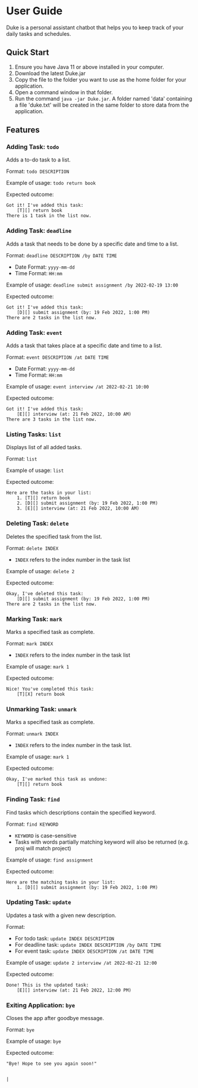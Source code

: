 # User Guide
Duke is a personal assistant chatbot that helps you to keep track of your daily tasks and schedules.


## Quick Start
1. Ensure you have Java 11 or above installed in your computer.
2. Download the latest Duke.jar
3. Copy the file to the folder you want to use as the home folder for your application.
4. Open a command window in that folder.
5. Run the command `java -jar Duke.jar`. A folder named 'data' containing a file 'duke.txt' will be created in the same 
folder to store data from the application.


## Features 

### Adding Task: `todo`

Adds a to-do task to a list.

Format: `todo DESCRIPTION`

Example of usage: `todo return book`

Expected outcome:
```
Got it! I've added this task:
    [T][] return book
There is 1 task in the list now.    
```


### Adding Task: `deadline`

Adds a task that needs to be done by a specific date and time to a list.

Format: `deadline DESCRIPTION /by DATE TIME`
- Date Format: `yyyy-mm-dd`
- Time Format: `HH:mm`

Example of usage: `deadline submit assignment /by 2022-02-19 13:00`

Expected outcome:
```
Got it! I've added this task:
    [D][] submit assignment (by: 19 Feb 2022, 1:00 PM)
There are 2 tasks in the list now.    
```


### Adding Task: `event`

Adds a task that takes place at a specific date and time to a list.

Format: `event DESCRIPTION /at DATE TIME`
- Date Format: `yyyy-mm-dd`
- Time Format: `HH:mm`

Example of usage: `event interview /at 2022-02-21 10:00`

Expected outcome:
```
Got it! I've added this task:
    [E][] interview (at: 21 Feb 2022, 10:00 AM)
There are 3 tasks in the list now.    
```


### Listing Tasks: `list`

Displays list of all added tasks.

Format: `list`

Example of usage: `list`

Expected outcome:
```
Here are the tasks in your list:
    1. [T][] return book
    2. [D][] submit assignment (by: 19 Feb 2022, 1:00 PM)
    3. [E][] interview (at: 21 Feb 2022, 10:00 AM)
```


### Deleting Task: `delete`

Deletes the specified task from the list.

Format: `delete INDEX`
- `INDEX` refers to the index number in the task list

Example of usage: `delete 2`

Expected outcome:
```
Okay, I've deleted this task:
    [D][] submit assignment (by: 19 Feb 2022, 1:00 PM)
There are 2 tasks in the list now.    
```


### Marking Task: `mark`

Marks a specified task as complete.

Format: `mark INDEX`
- `INDEX` refers to the index number in the task list

Example of usage: `mark 1`

Expected outcome:
```
Nice! You've completed this task:
    [T][X] return book        
```


### Unmarking Task: `unmark`

Marks a specified task as complete.

Format: `unmark INDEX`
- `INDEX` refers to the index number in the task list.

Example of usage: `mark 1`

Expected outcome:
```
Okay, I've marked this task as undone:
    [T][] return book        
```


### Finding Task: `find`

Find tasks which descriptions contain the specified keyword.

Format: `find KEYWORD`
- `KEYWORD` is case-sensitive
- Tasks with words partially matching keyword will also be returned 
(e.g. proj will match project)

Example of usage: `find assignment`

Expected outcome:
```
Here are the matching tasks in your list:
    1. [D][] submit assignment (by: 19 Feb 2022, 1:00 PM)
```


### Updating Task: `update`

Updates a task with a given new description.

Format: 
- For todo task: `update INDEX DESCRIPTION`
- For deadline task: `update INDEX DESCRIPTION /by DATE TIME`
- For event task: `update INDEX DESCRIPTION /at DATE TIME`

Example of usage: `update 2 interview /at 2022-02-21 12:00`

Expected outcome:
```
Done! This is the updated task:
    [E][] interview (at: 21 Feb 2022, 12:00 PM)
```


### Exiting Application: `bye`

Closes the app after goodbye message.

Format: `bye`

Example of usage: `bye`

Expected outcome:
```
"Bye! Hope to see you again soon!"
```
                                                                                                                   |
